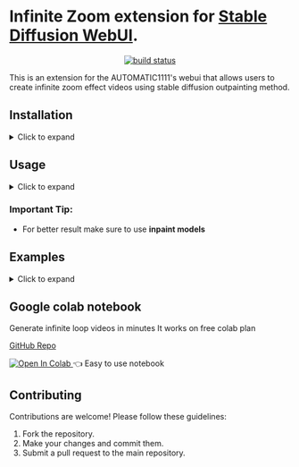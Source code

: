 # Infinite Zoom extension for  [Stable Diffusion WebUI](https://github.com/AUTOMATIC1111/stable-diffusion-webui/).

<p align="center">     
    <a href="https://discord.gg/v2nHqSrWdW">
        <img src="https://img.shields.io/discord/1095469311830806630?color=blue&label=discord&logo=discord&logoColor=white" alt="build status">
    </a>
</p>

This is an extension for the AUTOMATIC1111's webui that allows users to create infinite zoom effect videos using stable diffusion outpainting method. 


## Installation
<details>
  <summary> Click to expand </summary>
  
1. Open [Stable Diffusion WebUI](https://github.com/AUTOMATIC1111/stable-diffusion-webui/).

2. Go to the `Extensions tab` > `Install from URL`.

3. Enter `https://github.com/v8hid/infinite-zoom-automatic1111-webui.git` for the URL and leave the second field empty and wait for it to be installed.
> <img width="587" alt="Screenshot 2023-04-12 at 10 17 32 PM" src="https://user-images.githubusercontent.com/62482657/231554653-16484c48-582e-489d-8191-bafc4cccbd3b.png">

4. Go to the Installed tab and press Apply and restart.

> <img width="616" alt="Screenshot 2023-04-12 at 10 17 57 PM" src="https://user-images.githubusercontent.com/62482657/231554793-4a54ae94-51d2-408e-9908-2eed73cde9c0.png">

5. Wait for the Stable Diffusion WebUI to restart and now you can try the Infinite Zoom extension.

</details>

## Usage

<details>
  <summary> Click to expand </summary>
  
 1. Click on the Infinite Zoom tab
 <img width="1431" alt="Screenshot 2023-04-12 at 10 14 50 PM" src="https://user-images.githubusercontent.com/62482657/231571341-92767f0d-af36-4b94-8ba9-c40a63c209ba.png">
 2. Modify the inputs as you wish and click Generate video, the video will appear as soon as it generates
 </details>
  
 ### **Important Tip:**

  * For better result make sure to use **inpaint models**


## Examples

<details>
  <summary> Click to expand </summary>


https://user-images.githubusercontent.com/62482657/231573289-2db85c57-540d-4c7d-859f-3c3ddfcd2c8a.mp4


https://user-images.githubusercontent.com/62482657/231574588-3196beda-7237-407f-bc76-eae10599b5eb.mp4


https://user-images.githubusercontent.com/62482657/231574839-9d3aab52-7a87-4658-88d0-46b8dd7f4b60.mp4




 </details>

## Google colab notebook
Generate infinite loop videos in minutes
It works on free colab plan
 
[GitHub Repo](https://github.com/v8hid/infinite-zoom-stable-diffusion)

<a target="_blank" href="https://colab.research.google.com/github/v8hid/infinite-zoom-stable-diffusion/blob/main/infinite_zoom_gradio.ipynb">
  <img src="https://colab.research.google.com/assets/colab-badge.svg" alt="Open In Colab"/>
</a>  👈 Easy to use notebook 



## Contributing

Contributions are welcome! Please follow these guidelines:

  1. Fork the repository.
  2. Make your changes and commit them.
  3. Submit a pull request to the main repository.
